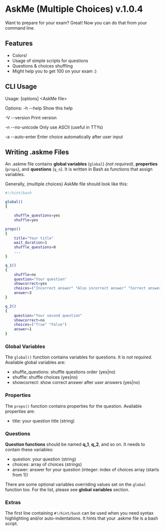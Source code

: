 # AskMe (Multiple Choices) v.1.0.4
Want to prepare for your exam? Great! Now you can do that from your command line.

## Features
- Colors!
- Usage of simple scripts for questions
- Questions & choices shuffling
- Might help you to get 100 on your exam :)

## CLI Usage
Usage: [options] \<AskMe file\>

Options:
-h   --help          Show this help

-V   --version       Print version
	
-n   --no-unicode    Only use ASCII (useful in TTYs)
	
-a   --auto-enter    Enter choice automatically after user input

## Writing .askme Files
An .askme file contains **global variables** (`global`) *(not required)*, **properties** (`props`), and **questions** (`q_n`). It is written in Bash as functions that assign variables.

Generally, (multiple choices) AskMe file should look like this:

```bash
#!/hint/bash

global()
{

	shuffle_questions=yes
	shuffle=yes

props()
{
	title="Your title"
	wait_duration=1
	shuffle_questions=0
	...
}

q_1()
{
	shuffle=no
	question="Your question"
	showcorrect=yes
	choices=("Incorrect answer" "Also incorrect answer" "Correct answer")
	answer=3
}

q_2()
{
	question="Your second question"
	showcorrect=no
	choices=("True" "False")
	answer=1
}
```


### Global Variables
The `global()` function contains variables for questions. It is *not required*. Available global variables are:
- shuffle\_questions: shuffle questions order (yes|no)
- shuffle: shuffle choices (yes|no)
- showcorrect: show correct answer after user answers (yes|no)

### Properties
The `props()` function contains properties for the question. Available properties are:
- title: your question title (string)

### Questions
**Question functions** should be named **q_1**, **q_2**, and so on. It needs to contain these variables:
- question: your question (string)
- choices: array of choices (strings)
- answer: answer for your question (integer: index of choices array (starts from 1))

There are some optional variables overriding values set on the `global` function too. For the list, please see **global variables** section.

### Extras
The first line containing `#!/hint/bash` can be used when you need syntax highlighting and/or auto-indentations. It hints that your .askme file is a bash script.
